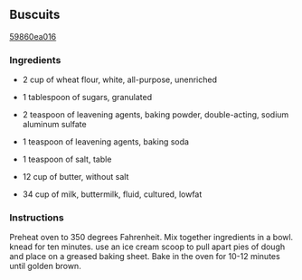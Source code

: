 ## Buscuits

[59860ea016](http://www.food.com/recipe/buscuits-516546)

### Ingredients

 - 2 cup of wheat flour, white, all-purpose, unenriched

 - 1 tablespoon of sugars, granulated

 - 2 teaspoon of leavening agents, baking powder, double-acting, sodium aluminum sulfate

 - 1 teaspoon of leavening agents, baking soda

 - 1 teaspoon of salt, table

 - 12 cup of butter, without salt

 - 34 cup of milk, buttermilk, fluid, cultured, lowfat

### Instructions

Preheat oven to 350 degrees Fahrenheit. Mix together ingredients in a bowl. knead for ten minutes. use an ice cream scoop to pull apart pies of dough and place on a greased baking sheet. Bake in the oven for 10-12 minutes until golden brown.
